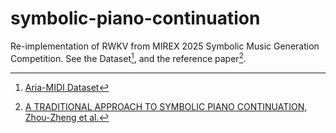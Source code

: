 # symbolic-piano-continuation
Re-implementation of RWKV from MIREX 2025 Symbolic Music Generation Competition. See the Dataset[^1], and the reference paper[^2].


[^1]: [Aria-MIDI Dataset](https://huggingface.co/datasets/loubb/aria-midi/blob/ecc820daaf807b35f51673747e649735ae859cf5/README.md)
[^2]: [A TRADITIONAL APPROACH TO SYMBOLIC PIANO CONTINUATION, Zhou-Zheng et al.](https://futuremirex.com/portal/wp-content/uploads/2025/symbolic-music-generation/RWKV.pdf)

